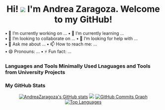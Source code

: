 <!--
**AndreaZaragoza/AndreaZaragoza** is a ✨ _special_ ✨ repository because its `README.md` (this file) appears on your GitHub profile.

Here are some ideas to get you started:

- 🔭 I’m currently working on ...
- 🌱 I’m currently learning ...
- 👯 I’m looking to collaborate on ...
- 🤔 I’m looking for help with ...
- 💬 Ask me about ...
- 📫 How to reach me: ...
- 😄 Pronouns: ...
- ⚡ Fun fact: ...
-->

<h1 align="center">Hi! <img src="https://user-images.githubusercontent.com/18350557/176309783-0785949b-9127-417c-8b55-ab5a4333674e.gif" /> I'm Andrea Zaragoza. Welcome to my GitHub!</h1>

**•** 🔭 I’m currently working on ... **•** 🌱 I’m currently learning ...
<br />
**•** 👯 I’m looking to collaborate on ... **•** 🤔 I’m looking for help with ...
<br />
**•** 💬 Ask me about ... **•** 📫 How to reach me: ...
<br />
**•** 😄 Pronouns: ... **•** ⚡ Fun fact: ...

### Languages and Tools Minimally Used Lnaguages and Tools from University Projects

### My GitHub Stats

<div align="center">
  <a href="http://www.github.com/AndreaZaragoza"><img src="https://github-readme-stats.vercel.app/api?username=AndreaZaragoza&show_icons=true&hide=&count_private=true&title_color=64748b&text_color=ffffff&icon_color=64748b&bg_color=EB545400&hide_border=true&show_icons=true" alt="AndreaZaragoza's GitHub stats" /></a>
  <a href="http://www.github.com/AndreaZaragoza"><img src="https://github-readme-streak-stats.herokuapp.com/?user=AndreaZaragoza&stroke=ffffff&background=EB545400&ring=64748b&fire=64748b&currStreakNum=ffffff&currStreakLabel=64748b&sideNums=ffffff&sideLabels=ffffff&dates=ffffff&hide_border=true" /></a>
  <a href="http://www.github.com/AndreaZaragoza"><img src="https://github-readme-activity-graph.cyclic.app/graph?username=AndreaZaragoza&bg_color=EB545400&color=ffffff&line=64748b&point=ffffff&area_color=181824&area=true&hide_border=true&custom_title=GitHub%20Commits%20Graph" alt="GitHub Commits Graph" /></a>
  <a href="https://github.com/AndreaZaragoza" align="left"><img src="https://github-readme-stats.vercel.app/api/top-langs/?username=AndreaZaragoza&langs_count=10&title_color=64748b&text_color=ffffff&icon_color=64748b&bg_color=EB545400&hide_border=true&locale=en&custom_title=Top%20%Languages" alt="Top Languages" /></a>
 </div>
